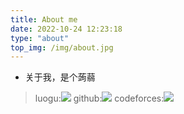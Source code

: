 ```yaml
---
title: About me
date: 2022-10-24 12:23:18
type: "about"
top_img: /img/about.jpg
---
```

+ 关于我，是个蒟蒻
> luogu:[![](https://img.shields.io/badge/Luogu-mushvase-green)](https://www.luogu.com.cn/user/289608)
> github:[![](https://img.shields.io/badge/github-felixesintot-blueviolet)](https://github.com/felixesintot/)
> codeforces:[![](https://img.shields.io/badge/codeforces-felixesintot-blue)](https://codeforces.com/profile/felixesintot)